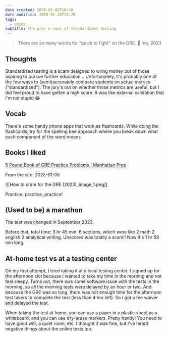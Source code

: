 ```yaml
---
date created: 2025-01-05T10:20
date modified: 2025-01-16T11:28
tags:
  - guide
subtitle: the pros n cons of standardized testing
---
```

> There are so many words for "quick to fight" on the GRE. 💬 me, 2023

## Thoughts

Standardized testing is a scam designed to wring money out of those aspiring to pursue further education... Unfortunately, it's probably one of the few ways to (semi)accurately compare students on actual metrics ("standardized"). The jury's out on whether those metrics are useful, but I *did* feel proud to have gotten a high score. It was like external validation that I'm not stupid 😂 

## Vocab

There's some handy phone apps that work as flashcards. While doing the flashcards, try for the spelling bee approach where you break down what each component of the word means.

## Books I liked

[5 Pound Book of GRE Practice Problems \| Manhattan Prep](https://www.manhattanprep.com/gre/store/gre-strategy-guides/5-pound-book-gre-practice-problems/)

From the site: 2025-01-05

![[How to cram for the GRE (2023)_image_1.png]]

Practice, practice, practice!

## (Used to be) a marathon

The test was changed in September 2023. 

Before that, total time: 3 hr 45 min. 6 sections, which were like 2 math 2 english 2 analytical writing. Unscored was totally a scam!! Now it's 1 hr 58 min long.

## At-home test vs at a testing center

On my first attempt, I tried taking it at a local testing center. I signed up for the afternoon slot because I wanted to take my time in the morning and not feel sleepy. Turns out, there was some software issue with the tests in the morning, so all the morning tests were delayed by an hour or two. And because the GRE was so long, there was not enough time for the afternoon test takers to complete the test (less than 4 hrs left). So I got a fee waiver and delayed the test. 

When taking the test at home, you can use a paper in a plastic sheet as a whiteboard, and you can use dry-erase markers. Pretty handy! You need to have good wifi, a quiet room, etc. I thought it was fine, but I've heard negative things about the online tests too. 